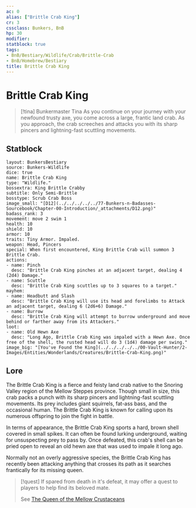 ```yaml
---
ac: 0
alias: ["Brittle Crab King"]
cr: 3
cssclass: Bunkers, BnB
hp: 30
modifier: 
statblock: true
tags:
- BnB/Bestiary/Wildlife/Crab/Brittle-Crab
- BnB/Homebrew/Bestiary
title: Brittle Crab King
---
```


# Brittle Crab King
>[!tina] Bunkermaster Tina
> As you continue on your journey with your newfound trusty axe, you come across a large, frantic land crab. As you approach, the crab screeches and attacks you with its sharp pincers and lightning-fast scuttling movements.

## Statblock
```statblock
layout: BunkersBestiary
source: Bunkers-Wildlife
dice: true
name: Brittle Crab King
type: "Wildlife."
bossextra: King Brittle Crabby
subtitle: Only Semi-Brittle
bosstype: Scrub Crab Boss
image_small: "[D12](../../../../../77-Bunkers-n-Badasses-Sourcebook/Chapter-00-Introduction/_attachments/D12.png)"
badass_rank: 3
movement: move 2 swim 1
health: 10
shield: 10
armor: 10
traits: Tiny Armor. Impaled.
weapon: Head, Pincers
special: When first encountered, King Brittle Crab will summon 3 Brittle Crab.
actions:
- name: Pinch
  desc: "Brittle Crab King pinches at an adjacent target, dealing 4 (2d4) Damage."
- name: Scuttle
  desc: "Brittle Crab King scuttles up to 3 squares to a target."
mayhem: 
- name: Headbutt and Slash
  desc: "Brittle Crab King will use its head and forelimbs to Attack an adjacent target, dealing 6 (2d6+6) Damage."
- name: Burrow
  desc: "Brittle Crab King will attempt to burrow underground and move behind or farther away from its Attackers."
loot: 
- name: Old Hewn Axe
  desc: "Long Ago, Brittle Crab King was impaled with a Hewn Axe. Once free of the shell, the rusted head will do 3 (1d4) damage per swing."
image_big: "[You've Found the King](../../../../../00-Vault-Hunter/2-Images/Entities/Wonderlands/Creatures/Brittle-Crab-King.png)"
```



## Lore
The Brittle Crab King is a fierce and feisty land crab native to the Snoring Valley region of the Mellow Steppes province. Though small in size, this crab packs a punch with its sharp pincers and lightning-fast scuttling movements. Its prey includes giant squirrels, fat-ass bass, and the occasional human. The Brittle Crab King is known for calling upon its numerous offspring to join the fight in battle.

In terms of appearance, the Brittle Crab King sports a hard, brown shell covered in small spikes. It can often be found lurking underground, waiting for unsuspecting prey to pass by. Once defeated, this crab's shell can be pried open to reveal an old hewn axe that was used to impale it long ago.

Normally not an overly aggressive species, the Brittle Crab King has recently been attacking anything that crosses its path as it searches frantically for its missing queen.

> [!quest]
> If spared from death in it's defeat, it may offer a quest to players to help find its beloved mate.
>
> See [The Queen of the Mellow Crustaceans](../../../Quests/Rescue/The-Queen-of-the-Mellow-Crustaceans.md)